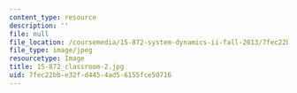 ```yaml
---
content_type: resource
description: ''
file: null
file_location: /coursemedia/15-872-system-dynamics-ii-fall-2013/7fec22bbe32fd4454ad56155fce50716_15-872_classroom-2.jpg
file_type: image/jpeg
resourcetype: Image
title: 15-872_classroom-2.jpg
uid: 7fec22bb-e32f-d445-4ad5-6155fce50716
---
```

